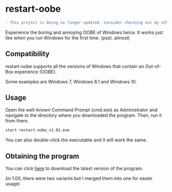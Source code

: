 # restart-oobe

```diff
- This project is being no longer updated. Consider checking out my other projects.
```

Experience the boring and annoying OOBE of Windows twice.
It works just like when you run Windows for the first time. (psst, almost)

## Compatibility

restart-oobe supports all the versions of Windows that contain an Out-of-Box experience (OOBE).

Some examples are Windows 7, Windows 8.1 and Windows 10.

## Usage

Open the well-known Command Prompt (cmd.exe) as Administrator and navigate to the directory where you downloaded the program.
Then, run it from there.

```bash
start restart-oobe_v1.01.exe
```
You can also double-click the executable and it will work the same.

## Obtaining the program

You can click [here](https://github.com/KneesDev/restart-oobe/releases/tag/v1.01) to download the latest version of the program.

(in 1.00, there were two variants but I merged them into one for easier usage)
